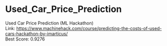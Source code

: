 # Used_Car_Price_Prediction
Used Car Price Prediction (ML Hackathon)<br>
Link: https://www.machinehack.com/course/predicting-the-costs-of-used-cars-hackathon-by-imarticus/<br>
Best Score: 0.9276
